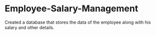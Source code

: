 # Employee-Salary-Management
Created a database that stores the data of the employee along with his salary and other details.
